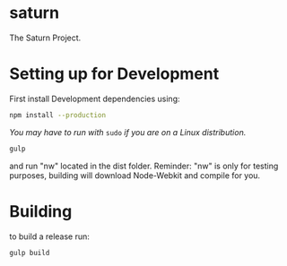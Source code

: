 # saturn
The Saturn Project.
# Setting up for Development
First install Development dependencies using:
```Bash
npm install --production
```
*You may have to run with* ```sudo``` *if you are on a Linux distribution.*

```Bash
gulp
```
and run "nw" located in the dist folder.
Reminder: "nw" is only for testing purposes, building will download Node-Webkit and compile for you.
# Building
to build a release run:
```Bash
gulp build
```
